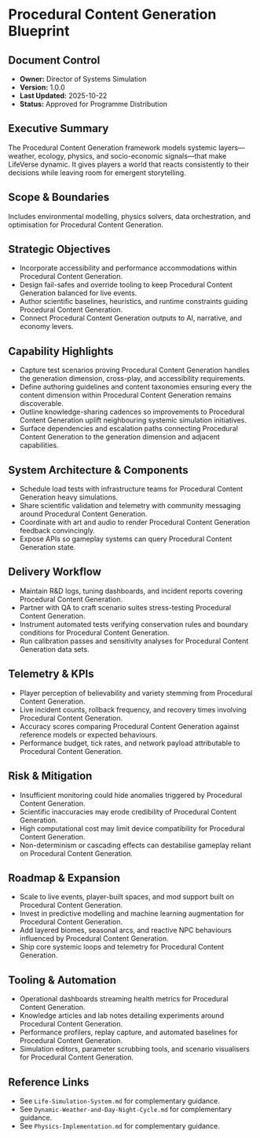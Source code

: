 # Procedural Content Generation Blueprint
## Document Control
- **Owner:** Director of Systems Simulation
- **Version:** 1.0.0
- **Last Updated:** 2025-10-22
- **Status:** Approved for Programme Distribution

## Executive Summary
The Procedural Content Generation framework models systemic layers—weather, ecology, physics, and
socio-economic signals—that make LifeVerse dynamic. It gives players a world that reacts
consistently to their decisions while leaving room for emergent storytelling.

## Scope & Boundaries
Includes environmental modelling, physics solvers, data orchestration, and optimisation for
Procedural Content Generation.

## Strategic Objectives
- Incorporate accessibility and performance accommodations within Procedural Content Generation.
- Design fail-safes and override tooling to keep Procedural Content Generation balanced for live events.
- Author scientific baselines, heuristics, and runtime constraints guiding Procedural Content Generation.
- Connect Procedural Content Generation outputs to AI, narrative, and economy levers.

## Capability Highlights
- Capture test scenarios proving Procedural Content Generation handles the generation dimension, cross-play, and accessibility requirements.
- Define authoring guidelines and content taxonomies ensuring every the content dimension within Procedural Content Generation remains discoverable.
- Outline knowledge-sharing cadences so improvements to Procedural Content Generation uplift neighbouring systemic simulation initiatives.
- Surface dependencies and escalation paths connecting Procedural Content Generation to the generation dimension and adjacent capabilities.

## System Architecture & Components
- Schedule load tests with infrastructure teams for Procedural Content Generation heavy simulations.
- Share scientific validation and telemetry with community messaging around Procedural Content Generation.
- Coordinate with art and audio to render Procedural Content Generation feedback convincingly.
- Expose APIs so gameplay systems can query Procedural Content Generation state.

## Delivery Workflow
- Maintain R&D logs, tuning dashboards, and incident reports covering Procedural Content Generation.
- Partner with QA to craft scenario suites stress-testing Procedural Content Generation.
- Instrument automated tests verifying conservation rules and boundary conditions for Procedural Content Generation.
- Run calibration passes and sensitivity analyses for Procedural Content Generation data sets.

## Telemetry & KPIs
- Player perception of believability and variety stemming from Procedural Content Generation.
- Live incident counts, rollback frequency, and recovery times involving Procedural Content Generation.
- Accuracy scores comparing Procedural Content Generation against reference models or expected behaviours.
- Performance budget, tick rates, and network payload attributable to Procedural Content Generation.

## Risk & Mitigation
- Insufficient monitoring could hide anomalies triggered by Procedural Content Generation.
- Scientific inaccuracies may erode credibility of Procedural Content Generation.
- High computational cost may limit device compatibility for Procedural Content Generation.
- Non-determinism or cascading effects can destabilise gameplay reliant on Procedural Content Generation.

## Roadmap & Expansion
- Scale to live events, player-built spaces, and mod support built on Procedural Content Generation.
- Invest in predictive modelling and machine learning augmentation for Procedural Content Generation.
- Add layered biomes, seasonal arcs, and reactive NPC behaviours influenced by Procedural Content Generation.
- Ship core systemic loops and telemetry for Procedural Content Generation.

## Tooling & Automation
- Operational dashboards streaming health metrics for Procedural Content Generation.
- Knowledge articles and lab notes detailing experiments around Procedural Content Generation.
- Performance profilers, replay capture, and automated baselines for Procedural Content Generation.
- Simulation editors, parameter scrubbing tools, and scenario visualisers for Procedural Content Generation.

## Reference Links
- See `Life-Simulation-System.md` for complementary guidance.
- See `Dynamic-Weather-and-Day-Night-Cycle.md` for complementary guidance.
- See `Physics-Implementation.md` for complementary guidance.
